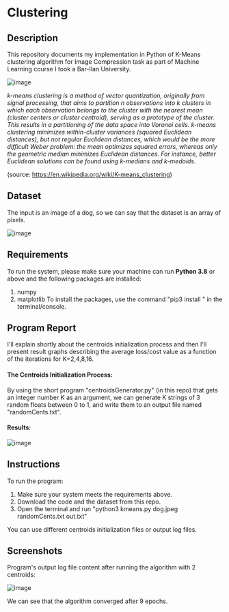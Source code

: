 # Clustering

## Description
This repository documents my implementation in Python of K-Means clustering algorithm for Image Compression task as part of Machine Learning course I took a Bar-Ilan University.

![image](https://user-images.githubusercontent.com/72878018/153747547-cc5110fa-5f90-4a6f-b448-7513c7371712.png)

_k-means clustering is a method of vector quantization, originally from signal processing, that aims to partition n observations into k clusters in which each observation belongs to the cluster with the nearest mean (cluster centers or cluster centroid), serving as a prototype of the cluster. This results in a partitioning of the data space into Voronoi cells. k-means clustering minimizes within-cluster variances (squared Euclidean distances), but not regular Euclidean distances, which would be the more difficult Weber problem: the mean optimizes squared errors, whereas only the geometric median minimizes Euclidean distances. For instance, better Euclidean solutions can be found using k-medians and k-medoids._

(source: https://en.wikipedia.org/wiki/K-means_clustering)


## Dataset

The input is an image of a dog, so we can say that the dataset is an array of pixels.

![image](https://user-images.githubusercontent.com/72878018/153747717-a34c3045-72c7-4687-a1fe-516c5f828874.png)


## Requirements

To run the system, please make sure your machine can run **Python 3.8** or above and the following packages are installed:
1. numpy
2. matplotlib
To install the packages, use the command "pip3 install <package-name>" in the terminal/console.


## Program Report

I'll explain shortly about the centroids initialization process and then I'll present result graphs describing the average loss/cost value as a function of the iterations for K=2,4,8,16.

#### The Centroids Initialization Process:
By using the short program "centroidsGenerator.py" (in this repo) that gets an integer number K as an argument, we can generate K strings of 3 random floats between 0 to 1, and write them to an output file named "randomCents.txt".
 
#### Results:
	
![image](https://user-images.githubusercontent.com/72878018/153748228-f30e51da-8e40-419c-84e6-8c54f58c0be9.png)


## Instructions

To run the program:
1. Make sure your system meets the requirements above.
2. Download the code and the dataset from this repo.
3. Open the terminal and run "python3 kmeans.py dog.jpeg randomCents.txt out.txt"

You can use different centroids initialization files or output log files.


## Screenshots

Program's output log file content after running the algorithm with 2 centroids:
	
![image](https://user-images.githubusercontent.com/72878018/153748171-f7901890-632e-46c8-86e1-49cdbfd0c98c.png)
	
We can see that the algorithm converged after 9 epochs.
